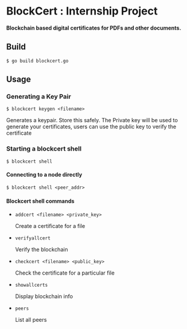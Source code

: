 # BlockCert : Internship Project
**Blockchain based digital certificates for PDFs and other documents.**

## Build
```
$ go build blockcert.go
```

## Usage
### Generating a Key Pair
```
$ blockcert keygen <filename>
```

Generates a keypair. Store this safely. The Private key will be used to generate your certificates, users can use the public key to verify the certificate

### Starting a blockcert shell

```
$ blockcert shell
```

#### Connecting to a node directly
```
$ blockcert shell <peer_addr>
```

#### Blockcert shell commands
- `addcert <filename> <private_key>`

    Create a certificate for a file
- `verifyallcert`

    Verify the blockchain
- `checkcert <filename> <public_key>`

    Check the certificate for a particular file
- `showallcerts`

    Display blockchain info
- `peers`

    List all peers
